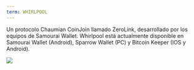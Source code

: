 ```yaml
---
term: WHIRLPOOL
---
```


Un protocolo Chaumian CoinJoin llamado ZeroLink, desarrollado por los equipos de Samourai Wallet. Whirlpool está actualmente disponible en Samourai Wallet (Android), Sparrow Wallet (PC) y Bitcoin Keeper (IOS y Android).

![](../../dictionnaire/assets/44.png)